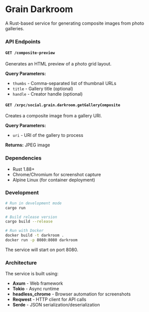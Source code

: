 # Grain Darkroom

A Rust-based service for generating composite images from photo galleries.

### API Endpoints

#### `GET /composite-preview`

Generates an HTML preview of a photo grid layout.

**Query Parameters:**

- `thumbs` - Comma-separated list of thumbnail URLs
- `title` - Gallery title (optional)
- `handle` - Creator handle (optional)

#### `GET /xrpc/social.grain.darkroom.getGalleryComposite`

Creates a composite image from a gallery URI.

**Query Parameters:**

- `uri` - URI of the gallery to process

**Returns:** JPEG image

### Dependencies

- Rust 1.88+
- Chrome/Chromium for screenshot capture
- Alpine Linux (for container deployment)

### Development

```bash
# Run in development mode
cargo run

# Build release version
cargo build --release

# Run with Docker
docker build -t darkroom .
docker run -p 8080:8080 darkroom
```

The service will start on port 8080.

### Architecture

The service is built using:

- **Axum** - Web framework
- **Tokio** - Async runtime
- **headless_chrome** - Browser automation for screenshots
- **Reqwest** - HTTP client for API calls
- **Serde** - JSON serialization/deserialization
